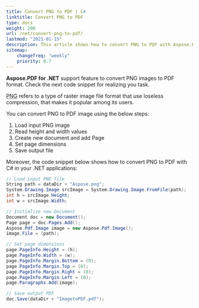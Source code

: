 ```yaml
---
title: Convert PNG to PDF | C#
linktitle: Convert PNG to PDF
type: docs
weight: 200
url: /net/convert-png-to-pdf/
lastmod: "2021-01-15"
description: This article shows how to convert PNG to PDF with Aspose.PDF library in your .NET applications. You can convert PNG images to PDF format using simple steps.
sitemap:
    changefreq: "weekly"
    priority: 0.7
---
```


**Aspose.PDF for .NET** support feature to convert PNG images to PDF format. Check the next code snippet for realizing you task.

<abbr title="Portable Network Graphics">PNG</abbr> refers to a type of raster image file format that use loseless compression, that makes it popular among its users.

You can convert PNG to PDF image using the below steps:

1. Load input PNG image
1. Read height and width values
1. Create new document and add Page
1. Set page dimensions
1. Save output file

Moreover, the code snippet below shows how to convert PNG to PDF with C# in your .NET applications:

```csharp
// Load input PNG file
String path = dataDir + "Aspose.png";
System.Drawing.Image srcImage = System.Drawing.Image.FromFile(path);
int h = srcImage.Height;
int w = srcImage.Width;

// Initialize new Document
Document doc = new Document();
Page page = doc.Pages.Add();
Aspose.Pdf.Image image = new Aspose.Pdf.Image();
image.File = (path);

// Set page dimensions
page.PageInfo.Height = (h);
page.PageInfo.Width = (w);
page.PageInfo.Margin.Bottom = (0);
page.PageInfo.Margin.Top = (0);
page.PageInfo.Margin.Right = (0);
page.PageInfo.Margin.Left = (0);
page.Paragraphs.Add(image);

// Save output PDF
doc.Save(dataDir + "ImagetoPDF.pdf");
```
